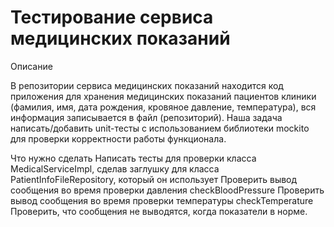 # Тестирование сервиса медицинских показаний
Описание

В репозитории сервиса медицинских показаний находится код приложения для хранения медицинских показаний пациентов клиники (фамилия, имя, дата рождения, кровяное давление, температура), вся информация записывается в файл (репозиторий). Наша задача написать/добавить unit-тесты с использованием библиотеки mockito для проверки корректности работы функционала.

Что нужно сделать
Написать тесты для проверки класса MedicalServiceImpl, сделав заглушку для класса PatientInfoFileRepository, который он использует
Проверить вывод сообщения во время проверки давления checkBloodPressure
Проверить вывод сообщения во время проверки температуры checkTemperature
Проверить, что сообщения не выводятся, когда показатели в норме.